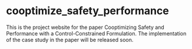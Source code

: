 # cooptimize_safety_performance
This is the project website for the paper Cooptimizing Safety and Performance with a Control-Constrained Formulation. The implementation of the case study in the paper will be released soon. 
